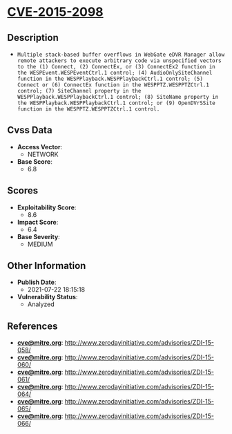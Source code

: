 
# [CVE-2015-2098](http://www.zerodayinitiative.com/advisories/ZDI-15-058/)

## Description

- `Multiple stack-based buffer overflows in WebGate eDVR Manager allow remote attackers to execute arbitrary code via unspecified vectors to the (1) Connect, (2) ConnectEx, or (3) ConnectEx2 function in the WESPEvent.WESPEventCtrl.1 control; (4) AudioOnlySiteChannel function in the WESPPlayback.WESPPlaybackCtrl.1 control; (5) Connect or (6) ConnectEx function in the WESPPTZ.WESPPTZCtrl.1 control; (7) SiteChannel property in the WESPPlayback.WESPPlaybackCtrl.1 control; (8) SiteName property in the WESPPlayback.WESPPlaybackCtrl.1 control; or (9) OpenDVrSSite function in the WESPPTZ.WESPPTZCtrl.1 control.`

## Cvss Data

- **Access Vector**:
  - NETWORK
- **Base Score**:
  - 6.8

## Scores

- **Exploitability Score**:
  - 8.6
- **Impact Score**:
  - 6.4
- **Base Severity**:
  - MEDIUM

## Other Information

- **Publish Date**:
  - 2021-07-22 18:15:18
- **Vulnerability Status**:
  - Analyzed

## References

- **cve@mitre.org**: http://www.zerodayinitiative.com/advisories/ZDI-15-058/
- **cve@mitre.org**: http://www.zerodayinitiative.com/advisories/ZDI-15-060/
- **cve@mitre.org**: http://www.zerodayinitiative.com/advisories/ZDI-15-061/
- **cve@mitre.org**: http://www.zerodayinitiative.com/advisories/ZDI-15-064/
- **cve@mitre.org**: http://www.zerodayinitiative.com/advisories/ZDI-15-065/
- **cve@mitre.org**: http://www.zerodayinitiative.com/advisories/ZDI-15-066/
